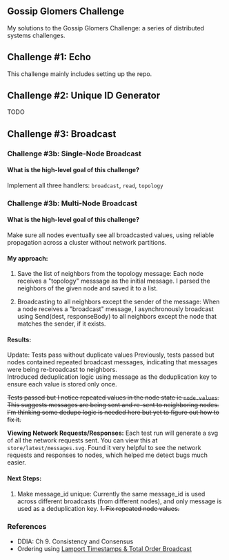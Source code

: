 ## Gossip Glomers Challenge
My solutions to the Gossip Glomers Challenge: a series of distributed systems challenges.

## Challenge #1: Echo 
This challenge mainly includes setting up the repo.

## Challenge #2: Unique ID Generator
TODO
 
## Challenge #3: Broadcast

### Challenge #3b: Single-Node Broadcast

#### What is the high-level goal of this challenge?
Implement all three handlers: `broadcast`, `read`, `topology`

### Challenge #3b: Multi-Node Broadcast

#### What is the high-level goal of this challenge?
Make sure all nodes eventually see all broadcasted values, using reliable propagation across a cluster without network partitions.

#### My approach:
1. Save the list of neighbors from the topology message: Each node receives a "topology" messsage as the initial message. I parsed the neighbors of the given node and saved it to a list.

2. Broadcasting to all neighbors except the sender of the message: When a node receives a "broadcast" message, I asynchronously broadcast using Send(dest, responseBody) to all neighbors except the node that matches the sender, if it exists.

#### Results:
Update: Tests pass without duplicate values
Previously, tests passed but nodes contained repeated broadcast messages, indicating that messages were being re-broadcast to neighbors.  
Introduced deduplication logic using message as the deduplication key to ensure each value is stored only once.

~~Tests passed but I notice repeated values in the node state ie `node.values`. This suggests messages are being sent and re-sent to neighboring nodes. I'm thinking some dedupe logic is needed here but yet to figure out how to fix it.~~

**Viewing Network Requests/Responses:** Each test run will generate a svg of all the network requests sent. You can view this at `store/latest/messages.svg`. Found it very helpful to see the network requests and responses to nodes, which helped me detect bugs much easier.

#### Next Steps:
1. Make message_id unique: Currently the same message_id is used across different broadcasts (from different nodes), and only message is used as a deduplication key.
~~1. Fix repeated node values.~~


### References
* DDIA: Ch 9. Consistency and Consensus
* Ordering using [Lamport Timestamps & Total Order Broadcast](https://youtu.be/yIvft09RTAg?si=1eY4InG_y6SKnDxJhttps://youtu.be/yIvft09RTAg?si=1eY4InG_y6SKnDxJ)